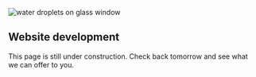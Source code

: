 ![water droplets on glass window](/posts/development3.jpg)

<!-- # Heading One -->

## Website development
This page is still under construction. Check back tomorrow and see what we can offer to you.
<!-- ### Heading Three

#### Heading Four

##### Heading Five

###### Heading Six

## Inline text style example

**bold text sample**  
_italic text sample_  
**_bold and italic text sample_**

## Paragraph containing \<br /> example

Lorem ipsum dolor sit  
amet consectetur adipisicing elit. Dicta, numquam ipsam.

## Paragraph example

Lorem ipsum dolor sit amet consectetur adipisicing elit. Dicta, numquam ipsam. Quidem dolor beatae eius doloremque delectus deserunt veniam necessitatibus!

## Html \<pre>\</pre> example

<pre>
Lorem
ipsum             dolor sit amet consectetur adipisicing           elit.
</pre>

## ordered list example

1. item one
2. item two
   1. intended item
   2. another intended item
3. item three

## unordered list example

- item one
- item two
  - intended item
  - intended item
- item three

## complex list example

1. ordered item
   - unordered item
     1. ordered item
     2. ordered item
        - unordered item
   - unordered item
2. ordered item
   1. ordered item
   2. ordered item
      - unordered item

## **blockquote** example

> This is a simple block of quote.

## complex **blockquote** example

> This is a blockquote
>
> > That containes another blockquote
>
> ### Header three
>
> - unordered list
>   1.  ordered list
>   2.  ordered list

## Horizontal Rule example

Text before rule.

---

Text after rule.

## Hyperlink example

This template made at [MOPEIM](https://mopeim.com)

## Table example

| Column A | Column B | Column C |
| -------- | -------- | -------- |
| A1       | B1       | C1       |
| A2       | B2       | C2       |
| A3       | B3       | C3       |

## Inline code example

to install nextjs simply run `npx create-next-app appname`

## Code block example

1. Open your file.
2. You should find appName property on line 21.
3. Like this:

   ```tsx
   const appName: string = 'mopeim';

   const sayHello = (name: string) => {
     console.log(`hello ${name}`);
   };

   sayHello(appName);
   ```

4. Replace appName with your website name.
 -->